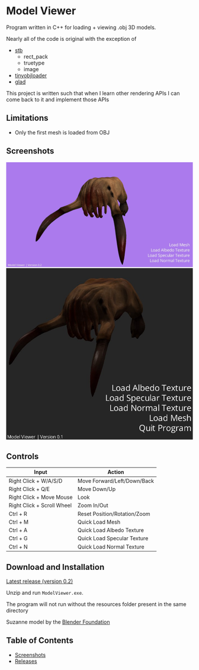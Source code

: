 # Model Viewer

Program written in C++ for loading + viewing .obj 3D models.

Nearly all of the code is original with the exception of
- [stb](https://github.com/nothings/stb)
  - rect_pack
  - truetype
  - image
- [tinyobjloader](https://github.com/tinyobjloader/tinyobjloader)
- [glad](https://github.com/Dav1dde/glad)

This project is written such that when I learn other rendering APIs I can come back to it and implement those APIs

## Limitations
- Only the first mesh is loaded from OBJ

## Screenshots

![Version 0.2](screenshots/ver0.2/scr02.jpeg)
![Version 0.1](screenshots/ver0.1/scr01.jpeg)

## Controls
| Input                      | Action                       |
|----------------------------|------------------------------|
| Right Click + W/A/S/D      | Move Forward/Left/Down/Back  |
| Right Click + Q/E          | Move Down/Up                 |
| Right Click + Move Mouse   | Look                         |
| Right Click + Scroll Wheel | Zoom In/Out                  |
| Ctrl + R                   | Reset Position/Rotation/Zoom |
| Ctrl + M                   | Quick Load Mesh              |
| Ctrl + A                   | Quick Load Albedo Texture    |
| Ctrl + G                   | Quick Load Specular Texture  |
| Ctrl + N                   | Quick Load Normal Texture    |

## Download and Installation

[Latest release (version 0.2)](releases/ModelViewer_ver0_2.zip)

Unzip and run `ModelViewer.exe`.

The program will not run without the resources folder present in the same directory

Suzanne model by the [Blender Foundation](https://www.blender.org/)

## Table of Contents
- [Screenshots](screenshots)
- [Releases](releases)
